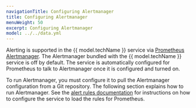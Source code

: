 ```yaml
---
navigationTitle: Configuring Alertmanager
title: Configuring Alertmanager
menuWeight: 50
excerpt: Configuring Alertmanager
model: ../../data.yml
---
```


Alerting is supported in the {{ model.techName }} service via [Prometheus Alertmanager](https://prometheus.io/docs/alerting/alertmanager/).
The Alertmanager bundled with the {{ model.techName }} service is off by default.
The service is automatically configured for Prometheus to talk to Alertmanager once it is configured and turned on.

To run Alertmanager, you must configure it to pull the Alertmanager configuration from a Git repository.
The following section explains how to run Alertmanager.
See the [alert rules documentation](../prometheus/alert-rules/) for instructions on how to configure the service to load the rules for Prometheus.
